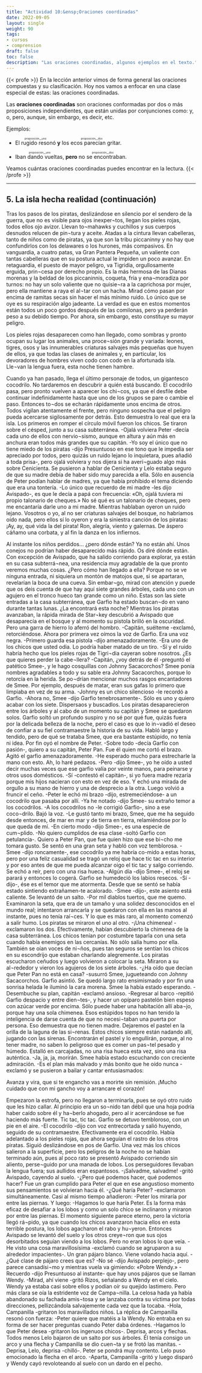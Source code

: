 ```yaml
---
title: "Actividad 10:&ensp;Oraciones coordinadas"
date: 2022-09-05
layout: single
weight: 90
tags: 
- cursos
- comprension
draft: false
toc: false
description: "Las oraciones coordinadas, algunos ejemplos en el texto."
---
```


{{< profe >}}
En la lección anterior vimos de forma general las oraciones compuestas y su clasificación. Hoy nos vamos a enfocar en una clase especial de estas: las oraciones coordinadas.  

Las **oraciones coordinadas** son oraciones conformadas por dos o más proposiciones independientes, que están unidas por conjunciones como: y, o, pero, aunque, sin embargo, es decir, etc.  

Ejemplos: 

- <ruby>El rugido resonó<rt>proposición__uno</rt></ruby> **y** <ruby>los ecos parecían gritar.<rt>proposición__dos</rt></ruby>

- <ruby>Iban dando vueltas,<rt>proposición__uno</rt></ruby> **pero** <ruby>no se encontraban.<rt>proposición__dos</rt></ruby>

Veamos cuántas oraciones coordinadas puedes encontrar en la lectura.
{{< /profe >}}


---


## 5. La isla hecha realidad (continuación)

Tras los pasos de los piratas, deslizándose en silencio por el sendero de la guerra, que no es visible para ojos inexper¬tos, llegan los pieles rojas, todos ellos ojo avizor. Llevan to¬mahawks y cuchillos y sus cuerpos desnudos relucen de pin¬tura y aceite. Atadas a la cintura llevan cabelleras, tanto de niños como de piratas, ya que son la tribu piccaninny y no hay que confundirlos con los delawares o los hurones, más compasivos. En vanguardia, a cuatro patas, va Gran Pantera Pequeña, un valiente con tantas cabelleras que en su postura actual le impiden un poco avanzar. En retaguardia, el puesto de mayor peligro, va Tigridia, orgullosamente erguida, prin¬cesa por derecho propio. Es la más hermosa de las Dianas morenas y la beldad de los piccaninnis, coqueta, fría y ena¬moradiza por turnos: no hay un solo valiente que no quisie¬ra a la caprichosa por mujer, pero ella mantiene a raya el al¬tar con un hacha. Mirad cómo pasan por encima de ramitas secas sin hacer el más mínimo ruido. Lo único que se oye es su respiración algo jadeante. La verdad es que en estos momentos están todos un poco gordos después de las comilonas, pero ya perderán peso a su debido tiempo. Por ahora, sin embargo, esto constituye su mayor peligro.

Los pieles rojas desaparecen como han llegado, como sombras y pronto ocupan su lugar los animales, una proce¬sión grande y variada: leones, tigres, osos y las innumerables criaturas salvajes más pequeñas que huyen de ellos, ya que todas las clases de animales y, en particular, los devoradores de hombres viven codo con codo en la afortunada isla. Lle¬van la lengua fuera, esta noche tienen hambre.

Cuando ya han pasado, llega el último personaje de todos, un gigantesco cocodrilo. No tardaremos en descubrir a quién está buscando.
El cocodrilo pasa, pero pronto vuelven a aparecer los chi¬cos, ya que el desfile debe continuar indefinidamente hasta que uno de los grupos se pare o cambie el paso. Entonces to¬dos se echarán rápidamente unos encima de otros.
Todos vigilan atentamente el frente, pero ninguno sospecha que el peligro pueda acercarse sigilosamente por detrás. Esto demuestra lo real que era la isla.
Los primeros en romper el círculo móvil fueron los chicos. Se tiraron sobre el césped, junto a su casa subterránea. -Ojalá volviera Peter -decía cada uno de ellos con nervio¬sismo, aunque en altura y aún más en anchura eran todos más grandes que su capitán.
-Yo soy el único que no tiene miedo de los piratas -dijo Presuntuoso en ese tono que le impedía ser apreciado por todos, pero quizás un ruido lejano lo inquietara, pues añadió a toda prisa-, pero ojalá volviera y nos dijera si ha averi¬guado algo más sobre Cenicienta.
Se pusieron a hablar de Cenicienta y Lelo estaba seguro de que su madre debía de haber sido muy parecida a ella.
Sólo en ausencia de Peter podían hablar de madres, ya que había prohibido el tema diciendo que era una tontería.
-Lo único que recuerdo de mi madre -les dijo Avispado-, es que le decía a papá con frecuencia: «Oh, ojalá tuviera mi propio talonario de cheques.» No sé qué es un talonario de cheques, pero me encantaría darle uno a mi madre.
Mientras hablaban oyeron un ruido lejano. Vosotros o yo, al no ser criaturas salvajes del bosque, no habríamos oído nada, pero ellos sí lo oyeron y era la siniestra canción de los piratas:
¡Ay, ay, qué vida la del pirata!
Ron, alegría, viento y galernas.
De áspero cáñamo una corbata,
y al fin la danza en los infiernos.

Al instante los niños perdidos… ¿pero dónde están? Ya no están ahí. Unos conejos no podrían haber desaparecido más rápido.
Os diré dónde están. Con excepción de Avispado, que ha salido corriendo para explorar, ya están en su casa subterrá¬nea, una residencia muy agradable de la que pronto veremos muchas cosas. ¿Pero cómo han llegado a ella? Porque no se ve ninguna entrada, ni siquiera un montón de matojos que, si se apartaran, revelarían la boca de una cueva. Sin embar¬go, mirad con atención y puede que os deis cuenta de que hay aquí siete grandes árboles, cada uno con un agujero en el tronco hueco tan grande como un niño. Estas son las siete entradas a la casa subterránea, que Garfio ha estado buscan¬do en vano durante tantas lunas. ¿La encontrará esta noche?
Mientras los piratas avanzaban, la rápida mirada de Star¬key descubrió a Avispado que desaparecía en el bosque y al momento su pistola brilló en la oscuridad. Pero una garra de hierro lo aferró del hombro.
-Capitán, suélteme -exclamó, retorciéndose.
Ahora por primera vez oímos la voz de Garfio. Era una voz negra.
-Primero guarda esa pistola -dijo amenazadoramente. 
-Era uno de los chicos que usted odia. Lo podría haber matado de un tiro.
-Sí y el ruido habría hecho que los pieles rojas de Tigri¬dia cayeran sobre nosotros. ¿Es que quieres perder la cabe¬llera?
-Capitán, ¿voy detrás de él -preguntó el patético Smee-, y le hago cosquillas con Johnny Sacacorchos?
Smee ponía nombres agradables a todo y su sable era Johnny Sacacorchos, porque lo retorcía en la herida. Se po¬drían mencionar muchos rasgos encantadores de Smee. Por ejemplo, después de matar, eran sus gafas lo primero que limpiaba en vez de su arma.
-Johnny es un chico silencioso -le recordó a Garfio. 
-Ahora no, Smee -dijo Garfio tenebrosamente-. Sólo es uno y quiero acabar con los siete. Dispersaos y buscadlos.
Los piratas desaparecieron entre los árboles y al cabo de un momento su capitán y Smee se quedaron solos. Garfio soltó un profundo suspiro y no sé por qué fue, quizás fuera por la delicada belleza de la noche, pero el caso es que lo in¬vadió el deseo de confiar a su fiel contramaestre la historia de su vida. Habló largo y tendido, pero de qué se trataba Smee, que era bastante estúpido, no tenía ni idea.
Por fin oyó el nombre de Peter.
-Sobre todo -decía Garfio con pasión-, quiero a su capitán, Peter Pan. Fue él quien me cortó el brazo.
Agitó el garfio amenazadoramente.
-He esperado mucho para estrecharle la mano con esto. Ah, lo haré pedazos.
-Pero -dijo Smee-, yo he oído a usted decir muchas veces que ese garfio valía por veinte manos, para peinarse y otros usos domésticos.
-Sí -contestó el capitán-, si yo fuera madre rezaría porque mis hijos nacieran con esto en vez de eso.
Y echó una mirada de orgullo a su mano de hierro y una de desprecio a la otra. Luego volvió a fruncir el ceño. -Peter le echó mi brazo -dijo, estremeciéndose- a un cocodrilo que pasaba por allí.
-Ya he notado -dijo Smee- su extraño temor a los cocodrilos.
-A los cocodrilos no -le corrigió Garfio-, sino a ese coco¬drilo.
Bajó la voz.
-Le gustó tanto mi brazo, Smee, que me ha seguido desde entonces, de mar en mar y de tierra en tierra, relamiéndose por lo que queda de mí.
-En cierto modo -dijo Smee-, es una especie de cum¬plido.
-No quiero cumplidos de esa clase -soltó Garfio con petulancia-. Quiero a Peter Pan, que fue quien hizo que ese bi¬cho me tomara gusto.
Se sentó en una gran seta y habló con voz temblorosa. -Smee -dijo roncamente-, ese cocodrilo ya me habría co-mido a estas horas, pero por una feliz casualidad se tragó un reloj que hace tic tac en su interior y por eso antes de que me pueda alcanzar oigo el tic tac y salgo corriendo.
Se echó a reír, pero con una risa hueca.
-Algún día -dijo Smee-, el reloj se parará y entonces lo cogerá.
Garfio se humedeció los labios resecos.
-Sí -dijo-, ése es el temor que me atormenta.
Desde que se sentó se había estado sintiendo extrañamen-te acalorado.
-Smee -dijo-, este asiento está caliente.
Se levantó de un salto.
-Por mil diablos tuertos, que me quemo.
Examinaron la seta, que era de un tamaño y una solidez desconocidos en el mundo real; intentaron arrancarla y se quedaron con ella en las manos al instante, pues no tenía raí¬ces. Y lo que es más raro, al momento comenzó a salir humo. Los piratas se miraron el uno al otro.
-¡Una chimenea! -exclamaron los dos.
Efectivamente, habían descubierto la chimenea de la casa subterránea. Los chicos tenían por costumbre taparla con una seta cuando había enemigos en las cercanías.
No sólo salía humo por ella. También se oían voces de ni¬ños, pues tan seguros se sentían los chicos en su escondrijo que estaban charlando alegremente. Los piratas escucharon ceñudos y luego volvieron a colocar la seta. Miraron a su al¬rededor y vieron los agujeros de los siete árboles.
-¿Ha oído que decían que Peter Pan no está en casa? -susurró Smee, jugueteando con Johnny Sacacorchos.
Garfio asintió. Se quedó largo rato ensimismado y por fin una sonrisa helada le iluminó la cara morena. Smee la había estado esperando.
-Desembuche su plan, capitán -exclamó ansioso. -Regresar al barco -repitió Garfio despacio y entre dien¬tes-, y hacer un opíparo pastelón bien espeso con azúcar verde por encima. Sólo puede haber una habitación allí aba¬jo, porque hay una sola chimenea. Esos estúpidos topos no han tenido la inteligencia de darse cuenta de que no necesi¬taban una puerta por persona. Eso demuestra que no tienen madre. Dejaremos el pastel en la orilla de la laguna de las si¬renas. Estos chicos siempre están nadando allí, jugando con las sirenas. Encontrarán el pastel y lo engullirán, porque, al no tener madre, no saben lo peligroso que es comer un pas¬tel pesado y húmedo.
Estalló en carcajadas, no una risa hueca esta vez, sino una risa auténtica.
-Ja, ja, ja, morirán.
Smee había estado escuchando con creciente admiración. 
-Es el plan más malvado y más bonito que he oído nunca -exclamó y se pusieron a bailar y cantar entusiasmados: 

  Avanza y vira, que si te engancho
vas a morirte sin remisión.
¡Mucho cuidado que con mi gancho
voy a arrancare el corazón!

Empezaron la estrofa, pero no llegaron a terminarla, pues se oyó otro ruido que les hizo callar. Al principio era un so¬nido tan débil que una hoja podría haber caído sobre él y ha¬berlo ahogado, pero al ir acercándose se fue haciendo más fuerte.
Tic tac, tic tac.
Garfio se detuvo tembloroso, con un pie en el aire.
-El cocodrilo -dijo con voz entrecortada y salió huyendo, seguido de su contramaestre.
Efectivamente era el cocodrilo. Había adelantado a los pieles rojas, que ahora seguían el rastro de los otros piratas. Siguió deslizándose en pos de Garfio.
Una vez más los chicos salieron a la superficie, pero los peligros de la noche no se habían terminado aún, pues al poco rato se presentó Avispado corriendo sin aliento, perse¬guido por una manada de lobos. Los perseguidores llevaban la lengua fuera; sus aullidos eran espantosos.
-¡Salvadme, salvadme! -gritó Avispado, cayendo al suelo. 
-¿Pero qué podemos hacer, qué podemos hacer?
Fue un gran cumplido para Peter el que en ese angustioso momento sus pensamientos se volvieran hacia él.
-¿Qué haría Peter? -exclamaron simultáneamente. Casi al mismo tiempo añadieron:
-Peter los miraría por entre las piernas. Y luego:
-Hagamos lo que haría Peter.
Es la forma más eficaz de desafiar a los lobos y como un solo chico se inclinaron y miraron por entre las piernas. El momento siguiente parece eterno, pero la victoria llegó rá¬pido, ya que cuando los chicos avanzaron hacia ellos en esta terrible postura, los lobos agacharon el rabo y hu¬yeron.
Entonces Avispado se levantó del suelo y los otros creye¬ron que sus ojos desorbitados seguían viendo a los lobos. Pero no eran lobos lo que veía.
-He visto una cosa maravillosísima -exclamó cuando se agruparon a su alrededor impacientes-. Un gran pájaro blanco. Viene volando hacia aquí.
-¿Qué clase de pájaro crees que es?
-No sé -dijo Avispado perplejo-, pero parece cansadísi¬mo y mientras vuela va gimiendo: «Pobre Wendy.» 
-Recuerdo -dijo Presuntuoso al instante- que hay unos pájaros que se llaman Wendy.
-Mirad, ahí viene -gritó Rizos, señalando a Wendy en el cielo.
Wendy ya estaba casi sobre ellos y podían oír su quejido lastimero. Pero más clara se oía la estridente voz de Campa¬nilla. La celosa hada ya había abandonado su fachada amis¬tosa y se lanzaba contra su víctima por todas direcciones, pellizcándola salvajemente cada vez que la tocaba.
-Hola, Campanilla -gritaron los maravillados niños. 
La réplica de Campanilla resonó con fuerza:
-Peter quiere que matéis a la Wendy.
No entraba en su forma de ser hacer preguntas cuando Peter daba órdenes.
-Hagamos lo que Peter desea -gritaron los ingenuos chicos-. Deprisa, arcos y flechas.
Todos menos Lelo bajaron de un salto por sus árboles. Él tenía consigo un arco y una flecha y Campanilla se dio cuen¬ta y se frotó las manitas.
-Deprisa, Lelo, deprisa -chilló-. Peter se pondrá muy contento.
Lelo puso emocionado la flecha en el arco.
-Aparta, Campanilla -gritó y luego disparó y Wendy cayó revoloteando al suelo con un dardo en el pecho.
